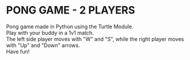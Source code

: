<h1>PONG GAME - 2 PLAYERS</h1>
Pong game made in Python using the Turtle Module. <br>
Play with your buddy in a 1v1 match. <br>
The left side player moves with "W" and "S", while the right player moves with "Up" and "Down" arrows. <br>
Have fun!
